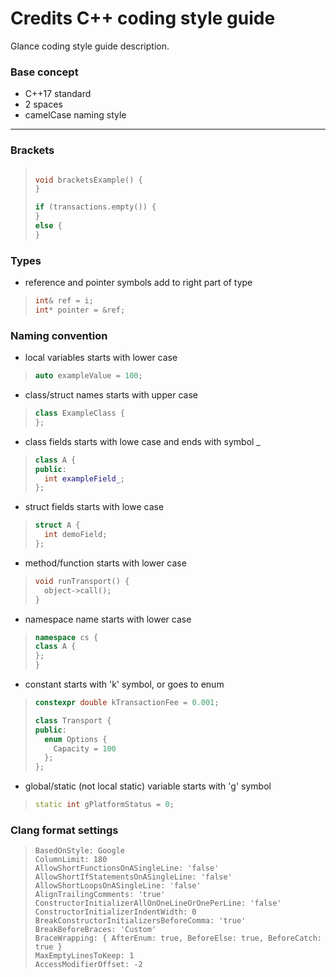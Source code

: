# Credits C++ coding style guide

Glance coding style guide description.

### Base concept

- C++17 standard
- 2 spaces
- camelCase naming style

---

### Brackets

>```cpp
>
>void bracketsExample() {
>}
>
>if (transactions.empty()) {
>}
>else {
>}

### Types

- reference and pointer symbols add to right part of type
>```cpp
>int& ref = i;
>int* pointer = &ref;

### Naming convention

- local variables starts with lower case

>```cpp
>auto exampleValue = 100;

- class/struct names starts with upper case

>```cpp
>class ExampleClass {
>};

- class fields starts with lowe case and ends with symbol _

>```cpp
>class A {
>public:
>   int exampleField_;
>};

- struct fields starts with lowe case

>```cpp
>struct A {
>   int demoField;
>};

- method/function starts with lower case

>```cpp
>void runTransport() {
>   object->call();
>}

- namespace name starts with lower case

>```cpp
>namespace cs {
>class A {
>};
>}

- constant starts with 'k' symbol, or goes to enum

>```cpp
>constexpr double kTransactionFee = 0.001;
>
>class Transport {
>public:
>   enum Options {
>     Capacity = 100
>   };
>};

- global/static (not local static) variable starts with 'g' symbol

>```cpp
>static int gPlatformStatus = 0;

### Clang format settings

>```
>BasedOnStyle: Google
>ColumnLimit: 180
>AllowShortFunctionsOnASingleLine: 'false'
>AllowShortIfStatementsOnASingleLine: 'false'
>AllowShortLoopsOnASingleLine: 'false'
>AlignTrailingComments: 'true'
>ConstructorInitializerAllOnOneLineOrOnePerLine: 'false'
>ConstructorInitializerIndentWidth: 0
>BreakConstructorInitializersBeforeComma: 'true'
>BreakBeforeBraces: 'Custom'
>BraceWrapping: { AfterEnum: true, BeforeElse: true, BeforeCatch: true }
>MaxEmptyLinesToKeep: 1
>AccessModifierOffset: -2
